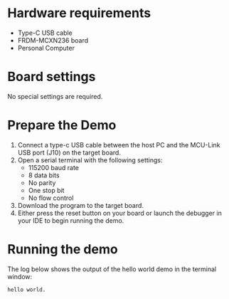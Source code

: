 Hardware requirements
=====================
- Type-C USB cable
- FRDM-MCXN236 board
- Personal Computer

Board settings
============
No special settings are required.

Prepare the Demo
===============
1.  Connect a type-c USB cable between the host PC and the MCU-Link USB port (J10) on the target board.
2.  Open a serial terminal with the following settings:
    - 115200 baud rate
    - 8 data bits
    - No parity
    - One stop bit
    - No flow control
3.  Download the program to the target board.
4.  Either press the reset button on your board or launch the debugger in your IDE to begin running the demo.

Running the demo
===============
The log below shows the output of the hello world demo in the terminal window:
~~~~~~~~~~~~~~~~~~~~~~~~~~~~~~~~~~~
hello world.
~~~~~~~~~~~~~~~~~~~~~~~~~~~~~~~~~~~
